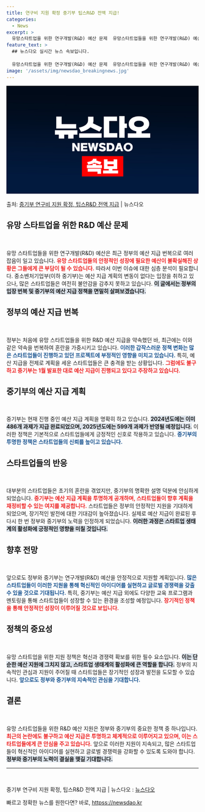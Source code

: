 ```yaml
---
title: 연구비 지원 확정 중기부 팁스R&D 전액 지급!
categories:
  - News
excerpt: >
  유망스타트업을 위한 연구개발(R&D) 예산 문제  유망스타트업들을 위한 연구개발(R&D) 예산 정상 지급을 …
feature_text: >
  ## 뉴스다오 실시간 뉴스 속보입니다.

  유망스타트업을 위한 연구개발(R&D) 예산 문제  유망스타트업들을 위한 연구개발(R&D) 예산 정상 지급을 …
image: '/assets/img/newsdao_breakingnews.jpg'
---
```


![뉴스다오 속보](/assets/img/newsdao_breakingnews.jpg)

<p>출처: <a href="httpss://newsdao.kr/4919" rel="dofollow">중기부 연구비 지원 확정, 팁스R&D 전액 지급</a> | 뉴스다오</p>

<h2 data-ke-size="size26">유망 스타트업을 위한 R&D 예산 문제</h2>

<p data-ke-size="size16">&nbsp;</p>

유망 스타트업들을 위한 연구개발(R&D) 예산은 최근 정부의 예산 지급 번복으로 여러 잡음이 일고 있습니다. <b><span style="color: #ee2323;">유망 스타트업들의 안정적인 성장에 필요한 예산이 불확실해진 상황은 그들에게 큰 부담이 될 수 있습니다.</span></b> 따라서 이번 이슈에 대한 심층 분석이 필요합니다. 중소벤처기업부(이하 중기부)는 예산 지급 계획의 변동이 없다는 입장을 취하고 있으나, 많은 스타트업들은 여전히 불안감을 감추지 못하고 있습니다. <b><span style="background-color: #21538527;">이 글에서는 정부의 입장 번복 및 중기부의 예산 지급 정책을 면밀히 살펴보겠습니다.</span></b>

<h2 data-ke-size="size26">정부의 예산 지급 번복</h2>

<p data-ke-size="size16">&nbsp;</p>

정부는 처음에 유망 스타트업들을 위한 R&D 예산 지급을 약속했던 바, 최근에는 이와 같은 약속을 번복하여 혼란을 가중시키고 있습니다. <b><span style="color: #1a5490;">이러한 갑작스러운 정책 변화는 많은 스타트업들이 진행하고 있던 프로젝트에 부정적인 영향을 미치고 있습니다.</span></b> 특히, 예산 지급을 전제로 계획을 세운 스타트업들은 큰 충격을 받는 상황입니다. <b><span style="color: #ee2323;">그럼에도 불구하고 중기부는 1월 발표한 대로 예산 지급이 진행되고 있다고 주장하고 있습니다.</span></b>

<h2 data-ke-size="size26">중기부의 예산 지급 계획</h2>

<p data-ke-size="size16">&nbsp;</p>

중기부는 현재 진행 중인 예산 지급 계획을 명확히 하고 있습니다. <b><span style="background-color: #21538527;">2024년도에는 이미 486개 과제가 지급 완료되었으며, 2025년도에는 599개 과제가 반영될 예정입니다.</span></b> 이러한 정책은 기본적으로 스타트업들에게 긍정적인 신호로 작용하고 있습니다. <b><span style="color: #1a5490;">중기부의 투명한 정책은 스타트업들의 신뢰를 높이고 있습니다.</span></b>

<h2 data-ke-size="size26">스타트업들의 반응</h2>

<p data-ke-size="size16">&nbsp;</p>

대부분의 스타트업들은 초기의 혼란을 겪었지만, 중기부의 명확한 설명 덕분에 안심하게 되었습니다. <b><span style="color: #ee2323;">중기부는 예산 지급 계획을 투명하게 공개하며, 스타트업들이 향후 계획을 재정비할 수 있는 여지를 제공합니다.</span></b> 스타트업들은 정부의 안정적인 지원을 기대하게 되었으며, 장기적인 발전에 대한 기대감이 높아졌습니다. 실제로 예산 지급이 완료된 후 다시 한 번 정부와 중기부의 노력을 인정하게 되었습니다. <b><span style="background-color: #21538527;">이러한 과정은 스타트업 생태계의 활성화에 긍정적인 영향을 미칠 것입니다.</span></b>

<h2 data-ke-size="size26">향후 전망</h2>

<p data-ke-size="size16">&nbsp;</p>

앞으로도 정부와 중기부는 연구개발(R&D) 예산을 안정적으로 지원할 계획입니다. <b><span style="color: #1a5490;">많은 스타트업들이 이러한 지원을 통해 혁신적인 아이디어를 실현하고 글로벌 경쟁력을 갖출 수 있을 것으로 기대됩니다.</span></b> 특히, 중기부는 예산 지급 외에도 다양한 교육 프로그램과 멘토링을 통해 스타트업들이 성장할 수 있는 환경을 조성할 예정입니다. <b><span style="color: #ee2323;">장기적인 정책을 통해 안정적인 성장이 이루어질 것으로 보입니다.</span></b>

<h2 data-ke-size="size26">정책의 중요성</h2>

<p data-ke-size="size16">&nbsp;</p>

유망 스타트업을 위한 지원 정책은 혁신과 경쟁력 확보를 위한 필수 요소입니다. <b><span style="background-color: #21538527;">이는 단순한 예산 지원에 그치지 않고, 스타트업 생태계의 활성화에 큰 역할을 합니다.</span></b> 정부의 지속적인 관심과 지원이 주어질 때 스타트업들은 장기적인 성장과 발전을 도모할 수 있습니다. <b><span style="color: #1a5490;">앞으로도 정부와 중기부의 지속적인 관심을 기대합니다.</span></b>

<h2 data-ke-size="size26">결론</h2>

<p data-ke-size="size16">&nbsp;</p>

유망 스타트업들을 위한 R&D 예산 지원은 정부와 중기부의 중요한 정책 중 하나입니다. <b><span style="color: #ee2323;">최근의 논란에도 불구하고 예산 지급은 투명하고 체계적으로 이루어지고 있으며, 이는 스타트업들에게 큰 안심을 주고 있습니다.</span></b> 앞으로 이러한 지원이 지속되고, 많은 스타트업들이 혁신적인 아이디어를 실현하고 글로벌 경쟁력을 강화할 수 있도록 도와야 합니다. <b><span style="background-color: #21538527;">정부와 중기부의 노력이 결실을 맺길 기대합니다.</span></b>

<hr>

<p data-ke-size="size16">&nbsp;</p>

중기부 연구비 지원 확정, 팁스R&D 전액 지급 | 뉴스다오  : <a href="httpss://newsdao.kr/4919">뉴스다오</a> 

빠르고 정확한 뉴스를 원한다면? 바로, <a href="httpss://newsdao.kr" rel="dofollow">httpss://newsdao.kr</a>


